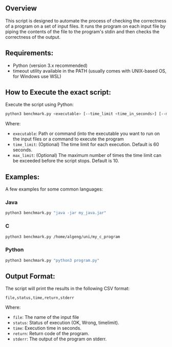 ## Overview

This script is designed to automate the process of checking the correctness of a program on a set of input files.
It runs the program on each input file by piping the contents of the file to the program's stdin and then checks the
correctness of the output.

## Requirements:

- Python (version 3.x recommended)
- timeout utility available in the PATH (usually comes with UNIX-based OS, for Windows use WSL)

## How to Execute the exact script:

Execute the script using Python:

```bash
python3 benchmark.py <executable> [--time_limit <time_in_seconds>] [--max_time_limit_exceeded <max_limit>]
```

Where:

- `executable`: Path or command (into the executable you want to run on the input files or a command to execute the program
- `time_limit`: (Optional) The time limit for each execution. Default is 60 seconds.
- `max_limit`: (Optional) The maximum number of times the time limit can be exceeded before the script stops.
  Default is 10.

## Examples:

A few examples for some common languages:

### Java

```bash
python3 benchmark.py "java -jar my_java.jar"
```

### C

```bash
python3 benchmark.py /home/algeng/uni/my_c_program
```

### Python

```bash
python3 benchmark.py "python3 program.py"
```

## Output Format:

The script will print the results in the following CSV format:

```csv
file,status,time,return,stderr
```

Where:

- `file`: The name of the input file
- `status`:  Status of execution (OK, Wrong, timelimit).
- `time`: Execution time in seconds.
- `return`: Return code of the program.
- `stderr`: The output of the program on stderr.
